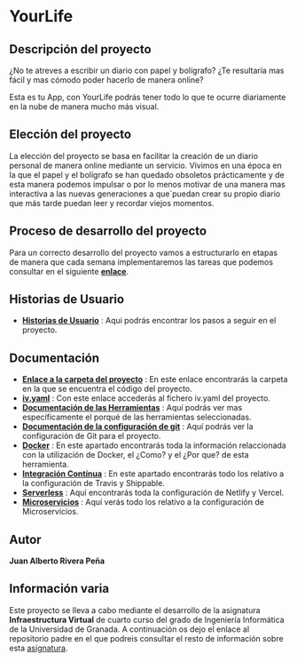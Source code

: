 # YourLife

## Descripción del proyecto

¿No te atreves a escribir un diario con papel y bolígrafo? ¿Te resultaría mas fácil y mas cómodo poder hacerlo de manera online?

Esta es tu App, con YourLife podrás tener todo lo que te ocurre diariamente en la nube de manera mucho más visual.

## Elección del proyecto

La elección del proyecto se basa en facilitar la creación de un diario personal de manera online mediante un servicio. Vivimos en una época en la que el papel y el bolígrafo se han quedado obsoletos prácticamente y de esta manera podemos impulsar o por lo menos motivar de una manera mas interactiva a las nuevas generaciones a que`puedan crear su propio diario que más tarde puedan leer y recordar viejos momentos.


## Proceso de desarrollo del proyecto

Para un correcto desarrollo del proyecto vamos a estructurarlo en etapas de manera que cada semana implementaremos las tareas que podemos consultar en el siguiente [**enlace**](./docs/etapas.md).

## Historias de Usuario

- [**Historias de Usuario**](./docs/HU.md) : Aqui podrás encontrar los pasos a seguir en el proyecto.

## Documentación

- [**Enlace a la carpeta del proyecto**](https://github.com/juanalberto58/AppIV/tree/master/src) : En este enlace encontrarás la carpeta en la que se encuentra el código del proyecto.
- [**iv.yaml**](https://github.com/juanalberto58/AppIV/blob/master/iv.yaml) : Con este enlace accederás al fichero iv.yaml del proyecto.
- [**Documentación de las Herramientas**](./docs/herramientas.md) : Aquí podrás ver mas específicamente el porqué de las herramientas seleccionadas.
- [**Documentación de la configuración de git**](./docs/config-git.md) : Aquí podrás ver la configuración de Git para el proyecto.
- [**Docker**](./docs/Docker.md) : En este apartado encontrarás toda la información relaccionada con la utilización de Docker, el ¿Como? y el ¿Por que? de esta herramienta.
- [**Integración Contínua**](./docs/CI.md) : En este apartado encontrarás todo los relativo a la configuración de Travis y Shippable.
- [**Serverless**](./docs/Serverless.md) : Aquí encontrarás toda la configuración de Netlify y Vercel.
- [**Microservicios**](./docs/Microservicios.md) : Aquí verás todo los relativo a la configuración de Microservicios.

## Autor

**Juan Alberto Rivera Peña**

## Información varia

Este proyecto se lleva a cabo mediante el desarrollo de la asignatura **Infraestructura Virtual** de cuarto curso del grado de Ingeniería Informática de la Universidad de Granada. A continuación os dejo el enlace al repositorio padre en el que podreis consultar el resto de información sobre esta [asignatura](https://github.com/JJ/IV-20-21).









